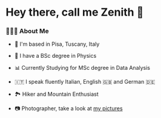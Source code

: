 # Hey there, call me Zenith 🧭

### 👨🏻‍💻 About Me

-   📌 I'm based in Pisa, Tuscany, Italy
-   🔭 I have a BSc degree in Physics
-  📊 Currently Studying for MSc degree in Data Analysis

-  🇮🇹 I speak fluently Italian, English 🇬🇧 and German 🇩🇪
-  🏞️ Hiker and Mountain Enthusiast
- 📷 Photographer, take a look at [my pictures](https://www.juzaphoto.com/me.php?l=it&p=203121)
